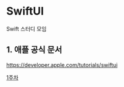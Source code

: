 # SwiftUI

Swift 스터디 모임


## 1. 애플 공식 문서

https://developer.apple.com/tutorials/swiftui

[1주차](https://github.com/HeeJaeEun/SwiftUI/issues/1)
